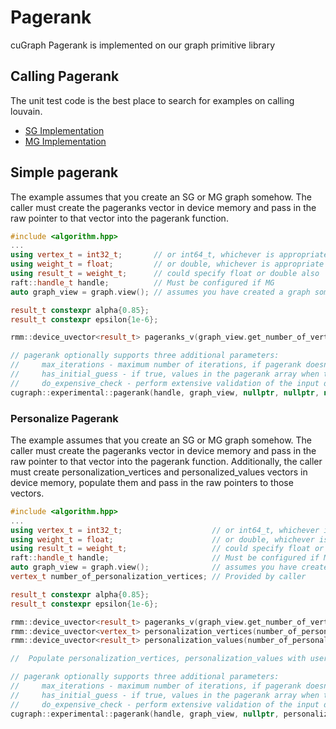 # Pagerank
cuGraph Pagerank is implemented on our graph primitive library

## Calling Pagerank

The unit test code is the best place to search for examples on calling louvain.

 * [SG Implementation](../../tests/experimental/pagerank_test.cpp)
 * [MG Implementation](../../tests/pagerank/mg_pagerank_test.cpp)

## Simple pagerank

The example assumes that you create an SG or MG graph somehow.  The caller must create the pageranks vector in device memory and pass in the raw pointer to that vector into the pagerank function.

```cpp
#include <algorithm.hpp>
...
using vertex_t = int32_t;       // or int64_t, whichever is appropriate
using weight_t = float;         // or double, whichever is appropriate
using result_t = weight_t;      // could specify float or double also
raft::handle_t handle;          // Must be configured if MG
auto graph_view = graph.view(); // assumes you have created a graph somehow

result_t constexpr alpha{0.85};
result_t constexpr epsilon{1e-6};

rmm::device_uvector<result_t> pageranks_v(graph_view.get_number_of_vertices(), handle.get_stream());

// pagerank optionally supports three additional parameters:
//     max_iterations - maximum number of iterations, if pagerank doesn't coverge by then we abort
//     has_initial_guess - if true, values in the pagerank array when the call is initiated will be used as the initial pagerank values
//     do_expensive_check - perform extensive validation of the input data before executing algorithm
cugraph::experimental::pagerank(handle, graph_view, nullptr, nullptr, nullptr, vertex_t{0}, pageranks_v.data(), alpha, epsilon);
```

### Personalize Pagerank

The example assumes that you create an SG or MG graph somehow.  The caller must create the pageranks vector in device memory and pass in the raw pointer to that vector into the pagerank function.  Additionally, the caller must create personalization_vertices and personalized_values vectors in device memory, populate them and pass in the raw pointers to those vectors.

```cpp
#include <algorithm.hpp>
...
using vertex_t = int32_t;                    // or int64_t, whichever is appropriate
using weight_t = float;                      // or double, whichever is appropriate
using result_t = weight_t;                   // could specify float or double also
raft::handle_t handle;                       // Must be configured if MG
auto graph_view = graph.view();              // assumes you have created a graph somehow
vertex_t number_of_personalization_vertices; // Provided by caller

result_t constexpr alpha{0.85};
result_t constexpr epsilon{1e-6};

rmm::device_uvector<result_t> pageranks_v(graph_view.get_number_of_vertices(), handle.get_stream());
rmm::device_uvector<vertex_t> personalization_vertices(number_of_personalization_vertices, handle.get_stream());
rmm::device_uvector<result_t> personalization_values(number_of_personalization_vertices, handle.get_stream());

//  Populate personalization_vertices, personalization_values with user provided data

// pagerank optionally supports three additional parameters:
//     max_iterations - maximum number of iterations, if pagerank doesn't coverge by then we abort
//     has_initial_guess - if true, values in the pagerank array when the call is initiated will be used as the initial pagerank values
//     do_expensive_check - perform extensive validation of the input data before executing algorithm
cugraph::experimental::pagerank(handle, graph_view, nullptr, personalization_vertices.data(), personalization_values.data(), number_of_personalization_vertices, pageranks_v.data(), alpha, epsilon);
```

